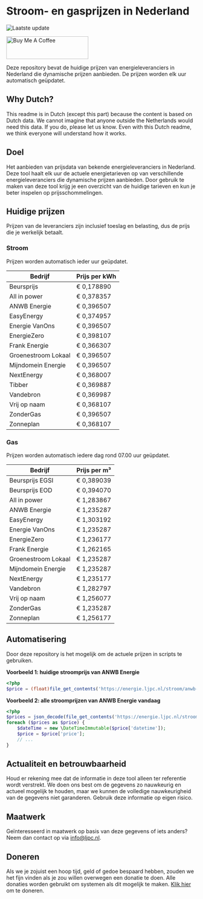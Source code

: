 # Stroom- en gasprijzen in Nederland

![Laatste update](https://img.shields.io/badge/laatste%20update-2024--11--07%2015%3A00%20CET-brightgreen)

<a href="https://www.buymeacoffee.com/Lars-" target="_blank"><img src="https://cdn.buymeacoffee.com/buttons/v2/default-orange.png" alt="Buy Me A Coffee" height="60" style="height: 60px !important;width: 217px !important;" ></a>

Deze repository bevat de huidige prijzen van energieleveranciers in Nederland die dynamische prijzen aanbieden. De prijzen worden elk uur automatisch geüpdatet.

## Why Dutch?

This readme is in Dutch (except this part) because the content is based on Dutch data. We cannot imagine that anyone outside the Netherlands would need this data. If you do, please let us know. Even with this Dutch readme, we think
everyone will understand how it works.

## Doel

Het aanbieden van prijsdata van bekende energieleveranciers in Nederland. Deze tool haalt elk uur de actuele energietarieven op van verschillende energieleveranciers die dynamische prijzen aanbieden. Door gebruik te maken van deze tool
krijg je een overzicht van de huidige tarieven en kun je beter inspelen op prijsschommelingen.

## Huidige prijzen

Prijzen van de leveranciers zijn inclusief toeslag en belasting, dus de prijs die je werkelijk betaalt.

### Stroom

Prijzen worden automatisch ieder uur geüpdatet.

 Bedrijf | Prijs per kWh 
---------|---------------
Beursprijs | € 0,178890
All in power | € 0,378357
ANWB Energie | € 0,396507
EasyEnergy | € 0,374957
Energie VanOns | € 0,396507
EnergieZero | € 0,398107
Frank Energie | € 0,366307
Groenestroom Lokaal | € 0,396507
Mijndomein Energie | € 0,396507
NextEnergy | € 0,368007
Tibber | € 0,369887
Vandebron | € 0,369987
Vrij op naam | € 0,368107
ZonderGas | € 0,396507
Zonneplan | € 0,368107


### Gas

Prijzen worden automatisch iedere dag rond 07.00 uur geüpdatet.

 Bedrijf | Prijs per m³ 
---------|--------------
Beursprijs EGSI | € 0,389039
Beursprijs EOD | € 0,394070
All in power | € 1,283867
ANWB Energie | € 1,235287
EasyEnergy | € 1,303192
Energie VanOns | € 1,235287
EnergieZero | € 1,236177
Frank Energie | € 1,262165
Groenestroom Lokaal | € 1,235287
Mijndomein Energie | € 1,235287
NextEnergy | € 1,235177
Vandebron | € 1,282797
Vrij op naam | € 1,256077
ZonderGas | € 1,235287
Zonneplan | € 1,256177


## Automatisering

Door deze repository is het mogelijk om de actuele prijzen in scripts te gebruiken.

**Voorbeeld 1: huidige stroomprijs van ANWB Energie**

```php
<?php
$price = (float)file_get_contents('https://energie.ljpc.nl/stroom/anwb-energie-nu.txt');

```

**Voorbeeld 2: alle stroomprijzen van ANWB Energie vandaag**

```php
<?php
$prices = json_decode(file_get_contents('https://energie.ljpc.nl/stroom/all-in-power-vandaag.json'),true);
foreach ($prices as $price) {
    $dateTime = new \DateTimeImmutable($price['datetime']);
    $price = $price['price'];
    // ...
}
```

## Actualiteit en betrouwbaarheid

Houd er rekening mee dat de informatie in deze tool alleen ter referentie wordt verstrekt. We doen ons best om de gegevens zo nauwkeurig en actueel mogelijk te houden, maar we kunnen de volledige nauwkeurigheid van de gegevens niet
garanderen. Gebruik deze informatie op eigen risico.

## Maatwerk

Geïnteresseerd in maatwerk op basis van deze gegevens of iets anders? Neem dan contact op
via [info@ljpc.nl](mailto:info@ljpc.nl?subject=Energie%20prijzen).

## Doneren

Als we je zojuist een hoop tijd, geld of gedoe bespaard hebben, zouden we het fijn vinden als je zou willen overwegen een
donatie te doen. Alle donaties worden gebruikt om systemen als dit mogelijk te
maken. [Klik hier](https://www.buymeacoffee.com/Lars-) om te doneren.
